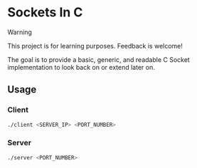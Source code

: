 # Sockets In C

> [!WARNING]
> This project is for learning purposes. Feedback is welcome!

The goal is to provide a basic, generic, and readable C Socket implementation to
look back on or extend later on.

## Usage

### Client

``` sh
./client <SERVER_IP> <PORT_NUMBER>
```

### Server

``` sh
./server <PORT_NUMBER>
```
